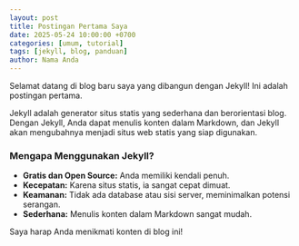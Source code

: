 ```yaml
---
layout: post
title: Postingan Pertama Saya
date: 2025-05-24 10:00:00 +0700
categories: [umum, tutorial]
tags: [jekyll, blog, panduan]
author: Nama Anda
---
```


Selamat datang di blog baru saya yang dibangun dengan Jekyll! Ini adalah postingan pertama.

Jekyll adalah generator situs statis yang sederhana dan berorientasi blog. Dengan Jekyll, Anda dapat menulis konten dalam Markdown, dan Jekyll akan mengubahnya menjadi situs web statis yang siap digunakan.

### Mengapa Menggunakan Jekyll?

* **Gratis dan Open Source:** Anda memiliki kendali penuh.
* **Kecepatan:** Karena situs statis, ia sangat cepat dimuat.
* **Keamanan:** Tidak ada database atau sisi server, meminimalkan potensi serangan.
* **Sederhana:** Menulis konten dalam Markdown sangat mudah.

Saya harap Anda menikmati konten di blog ini!
